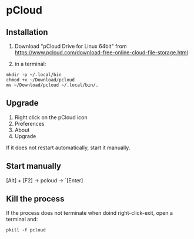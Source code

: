 # pCloud

## Installation
1. Download "pCloud Drive for Linux 64bit" from <https://www.pcloud.com/download-free-online-cloud-file-storage.html>

1. in a terminal:
```
mkdir -p ~/.local/bin
chmod +x ~/Download/pcloud
mv ~/Download/pcloud ~/.local/bin/.
```

## Upgrade
1. Right click on the pCloud icon
1. Preferences
1. About
1. Upgrade

If it does not restart automatically, start it manually.

## Start manually
[Alt] + [F2] → pcloud → `[Enter]

## Kill the process
If the process does not terminate when doind right-click-exit, open a terminal and:
```
pkill -f pcloud
```
